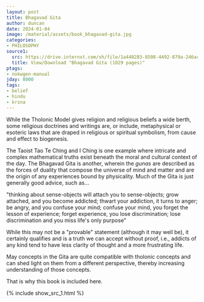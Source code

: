 ```yaml
---
layout: post
title: Bhagavad Gita
author: duncan
date: 2024-01-04
image: /material/assets/book_bhagavad-gita.jpg
categories:
- PHILOSOPHY
source1:
  src: https://drive.internxt.com/sh/file/1a440283-8508-4492-879a-246ac78a9cc6/53bc55657e77fa74aa1237936067815c5c0650d9486fd3bc28a3e3fc359f6aea
  title: View/Download "Bhagavad Gita (1029 pages)"
ptags:
- nokwgen-manual
jday: 8000
tags:
- belief
- hindu
- krsna
---
```


While the Tholonic Model gives religion and religious beliefs a wide berth, some religious doctrines and writings are, or include, metaphysical or esoteric laws that are draped in religious or spiritual symbolism, from cause and effect to biogenesis.

<!--more-->

The Taoist Tao Te Ching and I Ching is one example where intricate and complex mathematical truths exist beneath the moral and cultural context of the day.   The Bhagavad Gita is another, wherein the *gunas* are described as the forces of duality that compose the universe of mind and matter and are the origin of any experiences bound by physicality.  Much of the Gita is just generally good advice, such as...



"thinking about sense-objects will attach you to sense-objects; grow attached, and you become addicted; thwart your addiction, it turns to anger; be angry, and you confuse your mind; confuse your mind, you forget the lesson of experience; forget experience, you lose discrimination; lose discrimination and you miss life's only purpose" 

While this may not be a "provable" statement (although it may well be), it certainly qualifies and is a truth we can accept without proof, i.e., addicts of any kind tend to have less clarity of thought and a more frustrating life.

May concepts in the Gita are quite compatible with tholonic concepts and can shed light on them from a different perspective, thereby increasing understanding of those concepts. 

That is why this book is included here.

{% include show_src_1.html %}


